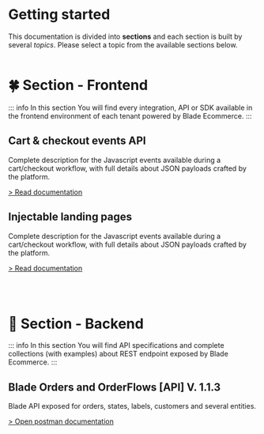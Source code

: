 # Getting started
This documentation is divided into **sections** and each section is built by several _topics_.
Please select a topic from the available sections below.
<br /><br />
# :four_leaf_clover: Section - Frontend
::: info
In this section You will find every integration, API or SDK available in the frontend environment of each tenant powered by Blade Ecommerce.
:::

## Cart & checkout events API
Complete description for the Javascript events available during a cart/checkout workflow, with full details about JSON payloads crafted by the platform.

[> Read documentation](/frontend/cart-checkout/)

## Injectable landing pages
Complete description for the Javascript events available during a cart/checkout workflow, with full details about JSON payloads crafted by the platform.

[> Read documentation](/frontend/landing/)

<br /><br />
# :maple_leaf: Section - Backend
::: info
In this section You will find API specifications and complete collections (with examples) about REST endpoint exposed by Blade Ecommerce.
:::

## Blade Orders and OrderFlows [API] V. 1.1.3
Blade API exposed for orders, states, labels, customers and several entities.

[> Open postman documentation](https://documenter.getpostman.com/view/7952821/S1a4YSxQ)